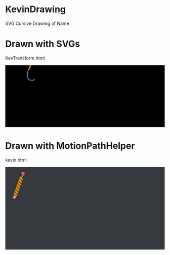 # KevinDrawing
SVG Cursive Drawing of Name

# Drawn with SVGs
KevTransform.html

![](https://github.com/Kevin-Hy/KevinDrawing/blob/main/Kevin.gif)

# Drawn with MotionPathHelper
kevin.html

![](https://github.com/Kevin-Hy/KevinDrawing/blob/main/KevinMotionPath.gif)

